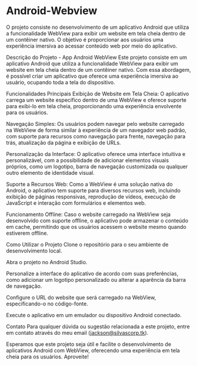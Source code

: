 # Android-Webview
O projeto consiste no desenvolvimento de um aplicativo Android que utiliza a funcionalidade WebView para exibir um website em tela cheia dentro de um contêiner nativo. O objetivo é proporcionar aos usuários uma experiência imersiva ao acessar conteúdo web por meio do aplicativo.


Descrição do Projeto - App Android WebView
Este projeto consiste em um aplicativo Android que utiliza a funcionalidade WebView para exibir um website em tela cheia dentro de um contêiner nativo. Com essa abordagem, é possível criar um aplicativo que oferece uma experiência imersiva ao usuário, ocupando toda a tela do dispositivo.

Funcionalidades Principais
Exibição de Website em Tela Cheia: O aplicativo carrega um website específico dentro de uma WebView e oferece suporte para exibi-lo em tela cheia, proporcionando uma experiência envolvente para os usuários.

Navegação Simples: Os usuários podem navegar pelo website carregado na WebView de forma similar à experiência de um navegador web padrão, com suporte para recursos como navegação para frente, navegação para trás, atualização da página e exibição de URLs.

Personalização da Interface: O aplicativo oferece uma interface intuitiva e personalizável, com a possibilidade de adicionar elementos visuais próprios, como um logotipo, barra de navegação customizada ou qualquer outro elemento de identidade visual.

Suporte a Recursos Web: Como a WebView é uma solução nativa do Android, o aplicativo tem suporte para diversos recursos web, incluindo exibição de páginas responsivas, reprodução de vídeos, execução de JavaScript e interação com formulários e elementos web.

Funcionamento Offline: Caso o website carregado na WebView seja desenvolvido com suporte offline, o aplicativo pode armazenar o conteúdo em cache, permitindo que os usuários acessem o website mesmo quando estiverem offline.

Como Utilizar o Projeto
Clone o repositório para o seu ambiente de desenvolvimento local.

Abra o projeto no Android Studio.

Personalize a interface do aplicativo de acordo com suas preferências, como adicionar um logotipo personalizado ou alterar a aparência da barra de navegação.

Configure o URL do website que será carregado na WebView, especificando-o no código-fonte.

Execute o aplicativo em um emulador ou dispositivo Android conectado.
 
 
Contato
Para qualquer dúvida ou sugestão relacionada a este projeto, entre em contato através do meu email (jackson@silvascorp.tk).

Esperamos que este projeto seja útil e facilite o desenvolvimento de aplicativos Android com WebView, oferecendo uma experiência em tela cheia para os usuários. Aproveite!
